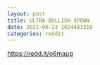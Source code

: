 ```yaml
--- 
layout: post 
title: ULTRA BULLISH $POWW 
date: 2021-06-23 1624483318 
categories: reddit 
--- 
```

https://redd.it/o6maug